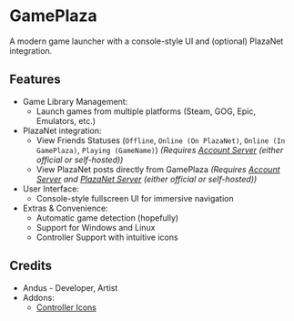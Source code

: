 # GamePlaza
A modern game launcher with a console-style UI and (optional) PlazaNet integration.

## Features
- Game Library Management:
  - Launch games from multiple platforms (Steam, GOG, Epic, Emulators, etc.)
- PlazaNet integration:
  - View Friends Statuses (`Offline`, `Online (On PlazaNet)`, `Online (In GamePlaza)`, `Playing (GameName)`) _(Requires [Account Server](https://github.com/PlazaNetOrg/Accounts) (either official or self-hosted))_
  - View PlazaNet posts directly from GamePlaza _(Requires [Account Server](https://github.com/PlazaNetOrg/Accounts) and [PlazaNet Server](https://github.com/PlazaNetOrg/PlazaNet) (either official or self-hosted))_
- User Interface:
  - Console-style fullscreen UI for immersive navigation
- Extras & Convenience:
  - Automatic game detection (hopefully)
  - Support for Windows and Linux
  - Controller Support with intuitive icons

## Credits
- Andus - Developer, Artist
- Addons:
  - [Controller Icons](https://godotengine.org/asset-library/asset/2565)
